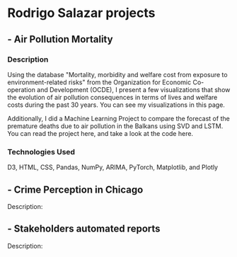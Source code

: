 # Rodrigo Salazar projects

## - Air Pollution Mortality

### Description

Using the database "Mortality, morbidity and welfare cost from exposure to environment-related risks" from the Organization for Economic Co-operation and Development (OCDE), I present a few visualizations that show the evolution of air pollution consequences in terms of lives and welfare costs during the past 30 years.
You can see my visualizations in this page.

Additionally, I did a Machine Learning Project to compare the forecast of the premature deaths due to air pollution in the Balkans using SVD and LSTM.
You can read the project here, and take a look at the code here.

### Technologies Used

D3, HTML, CSS, Pandas, NumPy, ARIMA, PyTorch, Matplotlib, and Plotly

## - Crime Perception in Chicago

Description: 

## - Stakeholders automated reports

Description: 
